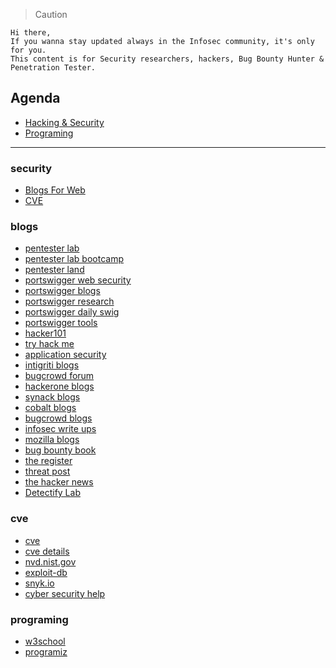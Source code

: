 > Caution
```
Hi there,
If you wanna stay updated always in the Infosec community, it's only for you.
This content is for Security researchers, hackers, Bug Bounty Hunter & Penetration Tester.
```






## Agenda 
 - [Hacking & Security](#security)
 - [Programing](#programing)

---










### security
 - [Blogs For Web](#blogs)
 - [CVE](#cve)







### blogs
   - [pentester lab](https://pentesterlab.com/)
   - [pentester lab bootcamp](https://pentesterlab.com/bootcamp)
   - [pentester land](https://pentester.land/list-of-bug-bounty-writeups.html?fbclid=IwAR2mmTxh70LqvtqZEtZo3-zL6_LGUR4Cr3H1NtYctKGQKpFA9NEHs5U4kl8)
   - [portswigger web security](https://portswigger.net/web-security/all-materials/detailed)
   - [portswigger blogs](https://portswigger.net/blog)
   - [portswigger research](https://portswigger.net/research)
   - [portswigger daily swig](https://portswigger.net/daily-swig)
   - [portswigger tools](https://portswigger.net/daily-swig/hacking-tools)
   - [hacker101](https://www.hacker101.com/)
   - [try hack me](https://tryhackme.com/hacktivities)
   - [application security](https://application.security/)
   - [intigriti blogs](https://blog.intigriti.com/)
   - [bugcrowd forum](https://forum.bugcrowd.com/)
   - [hackerone blogs](https://www.hackerone.com/blog)
   - [synack blogs](https://www.synack.com/blog/)
   - [cobalt blogs](https://cobalt.io/blog)
   - [bugcrowd blogs](https://www.bugcrowd.com/blog/)
   - [infosec write ups](https://infosecwriteups.com/)
   - [mozilla blogs](https://blog.mozilla.org/en/)
   - [bug bounty book](https://gowsundar.gitbook.io/book-of-bugbounty-tips/intigrity-tips)
   - [the register](https://www.theregister.com/)
   - [threat post](https://threatpost.com/)
   - [the hacker news](https://thehackernews.com/)
   - [Detectify Lab](https://labs.detectify.com/)
   
### cve
   - [cve](https://cve.mitre.org/)
   - [cve details](https://www.cvedetails.com/)
   - [nvd.nist.gov](https://nvd.nist.gov/vuln/search)
   - [exploit-db](https://www.exploit-db.com/)
   - [snyk.io](https://snyk.io/)
   - [cyber security help](https://www.cybersecurity-help.cz/vdb/)





### programing

 - [w3school](https://www.w3schools.com/)
 - [programiz](https://www.programiz.com/)








